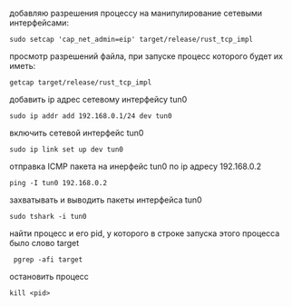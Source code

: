 добавляю разрешения процессу на манипулирование сетевыми интерфейсами:
```shell
sudo setcap 'cap_net_admin=eip' target/release/rust_tcp_impl
```
просмотр разрешений файла, при запуске процесс которого будет их иметь:
```shell
getcap target/release/rust_tcp_impl
```

добавить ip адрес сетевому интерфейсу tun0
```shell
sudo ip addr add 192.168.0.1/24 dev tun0
```
включить сетевой интерфейс tun0
```shell
sudo ip link set up dev tun0
```
отправка ICMP пакета на инерфейс tun0 по ip адресу 192.168.0.2
```shell
ping -I tun0 192.168.0.2
```
захватывать и выводить пакеты интерфейса tun0
```shell
sudo tshark -i tun0
```

найти процесс и его pid, у которого в строке запуска этого процесса было слово target
```shell
 pgrep -afi target
```
остановить процесс
```shell
kill <pid>
```

